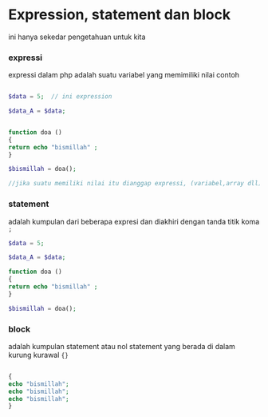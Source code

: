 # Expression, statement dan block



ini hanya sekedar pengetahuan untuk kita

### expressi
expressi dalam php adalah suatu variabel yang memimiliki nilai
contoh

```php

$data = 5;  // ini expression

$data_A = $data; 


function doa ()
{
return echo "bismillah" ;
}

$bismillah = doa(); 

//jika suatu memiliki nilai itu dianggap expressi, (variabel,array dll) meskipun null
```



### statement
adalah kumpulan dari beberapa expresi dan diakhiri dengan tanda titik koma `;`

```php
$data = 5;

$data_A = $data;

function doa ()
{
return echo "bismillah" ;
}

$bismillah = doa(); 
```


### block
adalah kumpulan  statement atau nol statement yang berada di dalam kurung kurawal `{}`

```php

{
echo "bismillah";
echo "bismillah";
echo "bismillah";
}
```